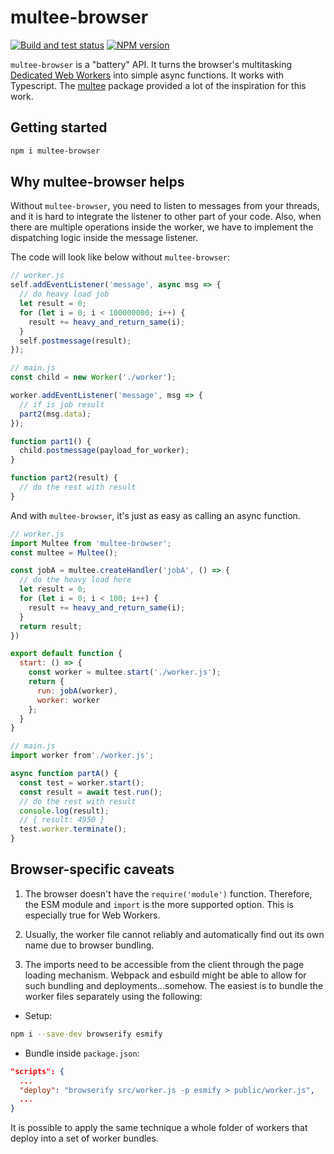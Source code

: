 # multee-browser

[![Build and test status](https://github.com/WeWatchWall/multee-browser/workflows/Lint%20and%20test/badge.svg)](https://github.com/WeWatchWall/multee-browser/actions?query=workflow%3A%22Lint+and+test%22)
[![NPM version](https://img.shields.io/npm/v/multee-browser.svg)](https://www.npmjs.com/package/multee-browser)

`multee-browser` is a "battery" API. It turns the browser's multitasking
[Dedicated Web Workers](https://developer.mozilla.org/en-US/docs/Web/API/Web_Workers_API) into simple async functions.
It works with Typescript. The [multee](https://www.npmjs.com/package/multee)
package provided a lot of the inspiration for this work.

## Getting started

```bash
npm i multee-browser
```

## Why multee-browser helps

Without `multee-browser`, you need to listen to messages from your threads,
and it is hard to integrate the listener to other part of your code.
Also, when there are multiple operations inside the worker, we have to
implement the dispatching logic inside the message listener.

The code will look like below without `multee-browser`:

```javascript
// worker.js
self.addEventListener('message', async msg => {
  // do heavy load job
  let result = 0;
  for (let i = 0; i < 100000000; i++) {
    result += heavy_and_return_same(i);
  }
  self.postmessage(result);
});

// main.js
const child = new Worker('./worker');

worker.addEventListener('message', msg => {
  // if is job result
  part2(msg.data);
});

function part1() {
  child.postmessage(payload_for_worker);
}

function part2(result) {
  // do the rest with result
}
```

And with `multee-browser`, it's just as easy as calling an async function.

```javascript
// worker.js
import Multee from 'multee-browser';
const multee = Multee();

const jobA = multee.createHandler('jobA', () => {
  // do the heavy load here
  let result = 0;
  for (let i = 0; i < 100; i++) {
    result += heavy_and_return_same(i);
  }
  return result;
})

export default function {
  start: () => {
    const worker = multee.start('./worker.js');
    return {
      run: jobA(worker),
      worker: worker
    };
  }
}

// main.js
import worker from'./worker.js';

async function partA() {
  const test = worker.start();
  const result = await test.run();
  // do the rest with result
  console.log(result);
  // { result: 4950 }
  test.worker.terminate();
}
```

## Browser-specific caveats

1. The browser doesn't have the `require('module')` function.
Therefore, the ESM module and `import` is the more supported option.
This is especially true for Web Workers.

2. Usually, the worker file cannot reliably and automatically find out its
own name due to browser bundling.

3. The imports need to be accessible from the client through the page loading
mechanism. Webpack and esbuild might be able to allow for such bundling and
deployments...somehow. The easiest is to bundle the worker files separately
using the following:

- Setup:

```bash
npm i --save-dev browserify esmify
```

- Bundle inside `package.json`:

```json
"scripts": {
  ...
  "deploy": "browserify src/worker.js -p esmify > public/worker.js",
  ...
}
```

It is possible to apply the same technique a whole folder of workers that deploy
into a set of worker bundles.
